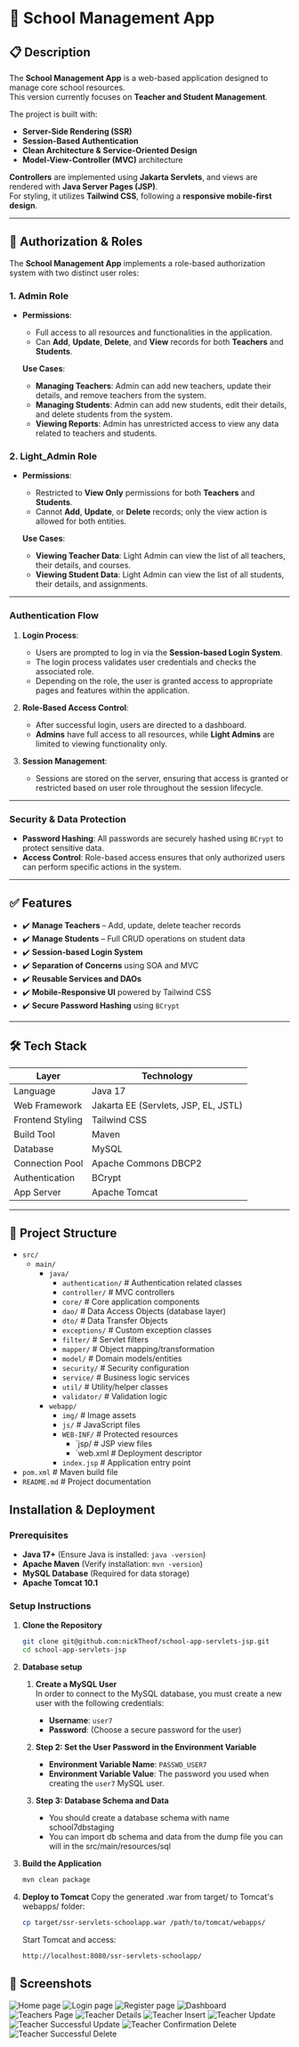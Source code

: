 # 🏫 **School Management App**

## 📋 Description

The **School Management App** is a web-based application designed to manage core school resources.  
This version currently focuses on **Teacher and Student Management**.

The project is built with:

- **Server-Side Rendering (SSR)**
- **Session-Based Authentication**
- **Clean Architecture & Service-Oriented Design**
- **Model-View-Controller (MVC)** architecture

**Controllers** are implemented using **Jakarta Servlets**, and views are rendered with **Java Server Pages (JSP)**.  
For styling, it utilizes **Tailwind CSS**, following a **responsive mobile-first design**.

---
## 🔐 Authorization & Roles

The **School Management App** implements a role-based authorization system with two distinct user roles:

### 1. **Admin Role**
- **Permissions**:
    - Full access to all resources and functionalities in the application.
    - Can **Add**, **Update**, **Delete**, and **View** records for both **Teachers** and **Students**.

  **Use Cases**:
    - **Managing Teachers**: Admin can add new teachers, update their details, and remove teachers from the system.
    - **Managing Students**: Admin can add new students, edit their details, and delete students from the system.
    - **Viewing Reports**: Admin has unrestricted access to view any data related to teachers and students.

### 2. **Light_Admin Role**
- **Permissions**:
    - Restricted to **View Only** permissions for both **Teachers** and **Students**.
    - Cannot **Add**, **Update**, or **Delete** records; only the view action is allowed for both entities.

  **Use Cases**:
    - **Viewing Teacher Data**: Light Admin can view the list of all teachers, their details, and courses.
    - **Viewing Student Data**: Light Admin can view the list of all students, their details, and assignments.

---

### **Authentication Flow**
1. **Login Process**:
    - Users are prompted to log in via the **Session-based Login System**.
    - The login process validates user credentials and checks the associated role.
    - Depending on the role, the user is granted access to appropriate pages and features within the application.

2. **Role-Based Access Control**:
    - After successful login, users are directed to a dashboard.
    - **Admins** have full access to all resources, while **Light Admins** are limited to viewing functionality only.

3. **Session Management**:
    - Sessions are stored on the server, ensuring that access is granted or restricted based on user role throughout the session lifecycle.

---

### **Security & Data Protection**
- **Password Hashing**: All passwords are securely hashed using `BCrypt` to protect sensitive data.
- **Access Control**: Role-based access ensures that only authorized users can perform specific actions in the system.

---

## ✅ Features

- ✔️ **Manage Teachers** – Add, update, delete teacher records
- ✔️ **Manage Students** – Full CRUD operations on student data
- ✔️ **Session-based Login System**
- ✔️ **Separation of Concerns** using SOA and MVC
- ✔️ **Reusable Services and DAOs**
- ✔️ **Mobile-Responsive UI** powered by Tailwind CSS
- ✔️ **Secure Password Hashing** using `BCrypt`

---

## 🛠 Tech Stack

| Layer            | Technology                           |
| ---------------- | ------------------------------------ |
| Language         | Java 17                              |
| Web Framework    | Jakarta EE (Servlets, JSP, EL, JSTL) |
| Frontend Styling | Tailwind CSS                         |
| Build Tool       | Maven                                |
| Database         | MySQL                                |
| Connection Pool  | Apache Commons DBCP2                 |
| Authentication   | BCrypt                               |
| App Server       | Apache Tomcat                        |

---

## 📁 Project Structure

- `src/`
    - `main/`
        - `java/`
            - `authentication/`        # Authentication related classes
            - `controller/`            # MVC controllers
            - `core/`                  # Core application components
            - `dao/`                   # Data Access Objects (database layer)
            - `dto/`                   # Data Transfer Objects
            - `exceptions/`            # Custom exception classes
            - `filter/`                # Servlet filters
            - `mapper/`                # Object mapping/transformation
            - `model/`                 # Domain models/entities
            - `security/`              # Security configuration
            - `service/`               # Business logic services
            - `util/`                  # Utility/helper classes
            - `validator/`             # Validation logic
        - `webapp/`
            - `img/`                   # Image assets
            - `js/`                    # JavaScript files
            - `WEB-INF/`               # Protected resources
                - `jsp/                   # JSP view files
                - `web.xml                # Deployment descriptor
            - `index.jsp`              # Application entry point
- `pom.xml`                        # Maven build file
- `README.md`                      # Project documentation

## **Installation & Deployment**

### **Prerequisites**

- **Java 17+** (Ensure Java is installed: `java -version`)
- **Apache Maven** (Verify installation: `mvn -version`)
- **MySQL Database** (Required for data storage)
- **Apache Tomcat 10.1**

### **Setup Instructions**

1. **Clone the Repository**

   ```bash
   git clone git@github.com:nickTheof/school-app-servlets-jsp.git
   cd school-app-servlets-jsp

   ```

2. **Database setup**

    1. **Create a MySQL User**  
       In order to connect to the MySQL database, you must create a new user with the following credentials:

        - **Username**: `user7`
        - **Password**: (Choose a secure password for the user)

    2. **Step 2: Set the User Password in the Environment Variable**

        - **Environment Variable Name**: `PASSWD_USER7`
        - **Environment Variable Value**: The password you used when creating the `user7` MySQL user.

    3. **Step 3: Database Schema and Data**
        - You should create a database schema with name school7dbstaging
        - You can import db schema and data from the dump file you can will in the src/main/resources/sql

3. **Build the Application**

   ```bash
   mvn clean package

   ```

4. **Deploy to Tomcat**
   Copy the generated .war from target/ to Tomcat's webapps/ folder:

   ```bash
   cp target/ssr-servlets-schoolapp.war /path/to/tomcat/webapps/
   ```

   Start Tomcat and access:

   ```bash
   http://localhost:8080/ssr-servlets-schoolapp/
   ```

## 📸 **Screenshots**
![Home page](git-docs-images/entrypoint.png)
![Login page](git-docs-images/login.png)
![Register page](git-docs-images/register.png)
![Dashboard](git-docs-images/dashboard.png)
![Teachers Page](git-docs-images/teachers-view.png)
![Teacher Details](git-docs-images/teacher-details.png)
![Teacher Insert](git-docs-images/insert-teacher.png)
![Teacher Update](git-docs-images/update-teacher.png)
![Teacher Successful Update](git-docs-images/teacher-updated.png)
![Teacher Confirmation Delete](git-docs-images/confirm-delete.png)
![Teacher Successful Delete](git-docs-images/teacher-deleted.png)

